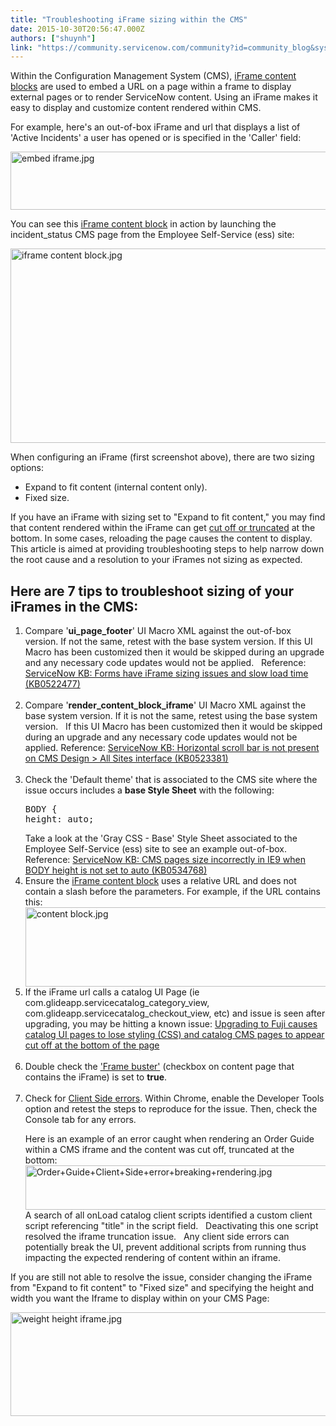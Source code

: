 ```yaml
---
title: "Troubleshooting iFrame sizing within the CMS"
date: 2015-10-30T20:56:47.000Z
authors: ["shuynh"]
link: "https://community.servicenow.com/community?id=community_blog&sys_id=ba5c2aa1dbd0dbc01dcaf3231f961942"
---
```

<p>Within the Configuration Management System (CMS), <a title="ki.servicenow.com/index.php?title=Using_Content_Blocks#iFrames" href="http://wiki.servicenow.com/index.php?title=Using_Content_Blocks#iFrames">iFrame content blocks</a> are used to embed a URL on a page within a frame to display external pages or to render ServiceNow content. Using an iFrame makes it easy to display and customize content rendered within CMS.</p><p></p><p>For example, here's an out-of-box iFrame and url that displays a list of 'Active Incidents' a user has opened or is specified in the 'Caller' field:</p><p><img   alt="embed iframe.jpg" class="image-5 jive-image" src="ea033c82db589304b322f4621f961918.iix" style="width: 620px; height: 93px; display: block; margin-left: auto; margin-right: auto;"/></p><p></p><p>You can see this <a title="ki.servicenow.com/index.php?title=Using_Content_Blocks#iFrames" href="http://wiki.servicenow.com/index.php?title=Using_Content_Blocks#iFrames">iFrame content block</a> in action by launching the incident_status CMS page from the Employee Self-Service (ess) site:</p><p><img   alt="iframe content block.jpg" class="image-10 jive-image" src="4fb099cedb94130468c1fb651f96190f.iix" style="width: 620px; height: 311px; float: none; display: block; margin-left: auto; margin-right: auto;"/></p><p>When configuring an iFrame (first screenshot above), there are two sizing options:</p><ul><li>Expand to fit content (internal content only).</li><li>Fixed size.</li></ul><p></p><p>If you have an iFrame with sizing set to "Expand to fit content," you may find that content rendered within the iFrame can get <a title="" _jive_internal="true" href="/community?id=community_question&sys_id=678987a5db5cdbc01dcaf3231f96195d">cut off or truncated</a> at the bottom. In some cases, reloading the page causes the content to display. This article is aimed at providing troubleshooting steps to help narrow down the root cause and a resolution to your iFrames not sizing as expected.</p><p></p><h2>Here are 7 tips to troubleshoot sizing of your iFrames in the CMS:</h2><ol><li>Compare '<strong>ui_page_footer</strong>' UI Macro XML against the out-of-box version. If not the same, retest with the base system version. If this UI Macro has been customized then it would be skipped during an upgrade and any necessary code updates would not be applied.   Reference: <a href="https://hi.service-now.com/kb_view.do?sysparm_article=KB0522477" title="https://hi.service-now.com/kb_view.do?sysparm_article=KB0522477">ServiceNow KB: Forms have iFrame sizing issues and slow load time (KB0522477)</a><br/><br/></li><li>Compare '<strong>render_content_block_iframe</strong>' UI Macro XML against the base system version. If it is not the same, retest using the base system version.   If this UI Macro has been customized then it would be skipped during an upgrade and any necessary code updates would not be applied. Reference: <a href="https://hi.service-now.com/kb_view.do?sysparm_article=KB0523381" title="https://hi.service-now.com/kb_view.do?sysparm_article=KB0523381">ServiceNow KB: Horizontal scroll bar is not present on CMS Design &gt; All Sites interface (KB0523381)</a><br/><br/></li><li>Check the 'Default theme' that is associated to the CMS site where the issue occurs includes a <strong>base Style Sheet</strong> with the following:<br/><pre __default_attr="plain" __jive_macro_name="code" class="jive_macro_code jive_text_macro _jivemacro_uid_14461535917765746" data-renderedposition="926.73291015625_37.99715805053711_1162_31" jivemacro_uid="_14461535917765746">BODY {<br/>height: auto;</pre>Take a look at the 'Gray CSS - Base' Style Sheet associated to the Employee Self-Service (ess) site to see an example out-of-box.   Reference: <a href="https://hi.service-now.com/kb_view.do?sysparm_article=KB0534768" title="https://hi.service-now.com/kb_view.do?sysparm_article=KB0534768">ServiceNow KB: CMS pages size incorrectly in IE9 when BODY height is not set to auto (KB0534768)<br/></a></li><li>Ensure the <a title="ki.servicenow.com/index.php?title=Using_Content_Blocks#iFrames" href="http://wiki.servicenow.com/index.php?title=Using_Content_Blocks#iFrames">iFrame content block</a> uses a relative URL and does not contain a slash before the parameters. For example, if the URL contains this:<br/><img   alt="content block.jpg" class="image-6 jive-image" src="926f04c2dbdc1344e9737a9e0f961935.iix" style="width: 620px; height: 127px; display: block; margin-left: auto; margin-right: auto;"/></li><li>If the iFrame url calls a catalog UI Page (ie com.glideapp.servicecatalog_category_view, com.glideapp.servicecatalog_checkout_view, etc) and issue is seen after upgrading, you may be hitting a known issue: <a title="i.service-now.com/kb_view_customer.do?sysparm_article=KB0547024" href="https://hi.service-now.com/kb_view_customer.do?sysparm_article=KB0547024">Upgrading to Fuji causes catalog UI pages to lose styling (CSS) and catalog CMS pages to appear cut off at the bottom of the page</a><br/><br/></li><li>Double check the <a title="ki.servicenow.com/index.php?title=Creating_a_Content_Page#Creating_a_Content_Page" href="http://wiki.servicenow.com/index.php?title=Creating_a_Content_Page#Creating_a_Content_Page">'Frame buster'</a> (checkbox on content page that contains the iFrame) is set to <strong>true</strong>.<br/><br/></li><li>Check for <a title="" _jive_internal="true" href="/community/service-automation-platform/scripting/blog/2015/02/11/debugging-client-side-errors">Client Side errors</a>. Within Chrome, enable the Developer Tools option and retest the steps to reproduce for the issue. Then, check the Console tab for any errors.<p>Here is an example of an error caught when rendering an Order Guide within a CMS iframe and the content was cut off, truncated at the bottom:<br/><img   alt="Order+Guide+Client+Side+error+breaking+rendering.jpg" class="image-7 jive-image" src="e32ca3f5db9893049c9ffb651f96198f.iix" style="width: 620px; height: 71px; display: block; margin-left: auto; margin-right: auto;"/>A search of all onLoad catalog client scripts identified a custom client script referencing "title" in the script field.   Deactivating this one script resolved the iframe truncation issue.   Any client side errors can potentially break the UI, prevent additional scripts from running thus impacting the expected rendering of content within an iframe.</p></li></ol><p></p><p></p><p>If you are still not able to resolve the issue, consider changing the iFrame from "Expand to fit content" to "Fixed size" and specifying the height and width you want the Iframe to display within on your CMS Page:</p><p><img   alt="weight height iframe.jpg" class="image-11 jive-image" src="cd90f44adbd49344e9737a9e0f9619d4.iix" style="width: 620px; height: 166px; display: block; margin-left: auto; margin-right: auto;"/></p>
